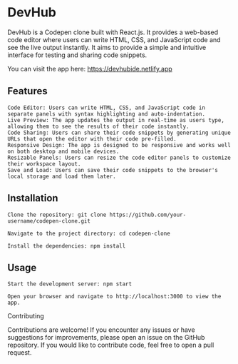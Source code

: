 # DevHub

DevHub is a Codepen clone built with React.js. It provides a web-based code editor where users can write HTML, CSS, and JavaScript code and see the live output instantly. 
It aims to provide a simple and intuitive interface for testing and sharing code snippets.

You can visit the app here: https://devhubide.netlify.app

## Features

    Code Editor: Users can write HTML, CSS, and JavaScript code in separate panels with syntax highlighting and auto-indentation.
    Live Preview: The app updates the output in real-time as users type, allowing them to see the results of their code instantly.
    Code Sharing: Users can share their code snippets by generating unique URLs that open the editor with their code pre-filled.
    Responsive Design: The app is designed to be responsive and works well on both desktop and mobile devices.
    Resizable Panels: Users can resize the code editor panels to customize their workspace layout.
    Save and Load: Users can save their code snippets to the browser's local storage and load them later.

## Installation

    Clone the repository: git clone https://github.com/your-username/codepen-clone.git

    Navigate to the project directory: cd codepen-clone

    Install the dependencies: npm install

    
## Usage

    Start the development server: npm start

    Open your browser and navigate to http://localhost:3000 to view the app.

Contributing

Contributions are welcome! If you encounter any issues or have suggestions for improvements, please open an issue on the GitHub repository.
If you would like to contribute code, feel free to open a pull request.
